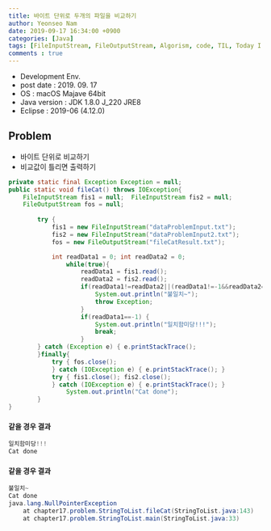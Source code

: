 ```yaml
---
title: 바이트 단위로 두개의 파일을 비교하기
author: Yeonseo Nam
date: 2019-09-17 16:34:00 +0900
categories: [Java]
tags: [FileInputStream, FileOutputStream, Algorism, code, TIL, Today I Leaned]
comments : true
---
```


* Development Env.
* post date : 2019. 09. 17
* OS : macOS Majave 64bit
* Java version : JDK 1.8.0 J_220 JRE8
* Eclipse : 2019-06 (4.12.0)

## Problem

* 바이트 단위로 비교하기
* 비교값이 틀리면 출력하기

```java
private static final Exception Exception = null;
public static void fileCat() throws IOException{
	FileInputStream fis1 = null;  FileInputStream fis2 = null;
	FileOutputStream fos = null;
        
        try {
            fis1 = new FileInputStream("dataProblemInput.txt");
            fis2 = new FileInputStream("dataProblemInput2.txt");
            fos = new FileOutputStream("fileCatResult.txt");

            int readData1 = 0; int readData2 = 0; 
				while(true){
            		readData1 = fis1.read();
            		readData2 = fis2.read();
            		if(readData1!=readData2||(readData1!=-1&&readData2==-1)) {
            			System.out.println("불일치~");
            			throw Exception;
            		}
            		if(readData1==-1) {
            			System.out.println("일치함미당!!!");
            			break;
					}
        } catch (Exception e) { e.printStackTrace();
        }finally{
            try { fos.close();
            } catch (IOException e) { e.printStackTrace(); }
            try { fis1.close(); fis2.close();
            } catch (IOException e) { e.printStackTrace(); }
            	System.out.println("Cat done");
        }
}
```

#### 같을 경우 결과

```java
일치함미당!!!
Cat done
```

#### 같을 경우 결과

```java
불일치~
Cat done
java.lang.NullPointerException
	at chapter17.problem.StringToList.fileCat(StringToList.java:143)
	at chapter17.problem.StringToList.main(StringToList.java:33)
```